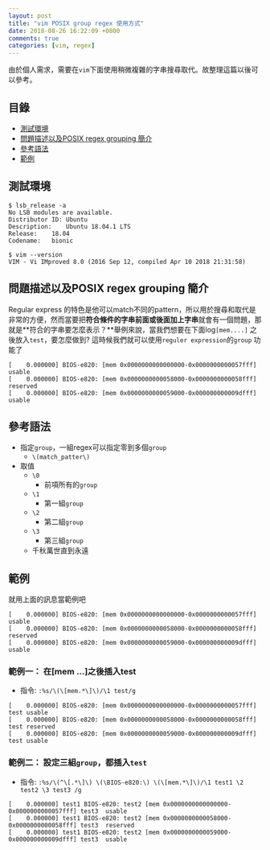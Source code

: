 ```yaml
---
layout: post
title: "vim POSIX group regex 使用方式"
date: 2018-08-26 16:22:09 +0800
comments: true
categories: [vim, regex]
---
```

由於個人需求，需要在`vim`下面使用稍微複雜的字串搜尋取代。故整理這篇以後可以參考。

## 目錄

* [測試環境](#vreg-grp-env)
* [問題描述以及POSIX regex grouping 簡介](#vreg-grp-intro)
* [參考語法](#vreg-grp-syn)
* [範例](#vreg-grp-ex)

<a name="vreg-grp-env"></a>
## 測試環境

```
$ lsb_release -a
No LSB modules are available.
Distributor ID:	Ubuntu
Description:	Ubuntu 18.04.1 LTS
Release:	18.04
Codename:	bionic

$ vim --version
VIM - Vi IMproved 8.0 (2016 Sep 12, compiled Apr 10 2018 21:31:58)
```

<a name="vreg-grp-intro"></a>
## 問題描述以及POSIX regex grouping 簡介
Regular express 的特色是他可以match不同的pattern，所以用於搜尋和取代是非常的方便，然而當要把**符合條件的字串前面或後面加上字串**就會有一個問題，那就是**符合的字串要怎麼表示？**舉例來說，當我們想要在下面log`[mem....]` 之後放入`test`，要怎麼做到? 這時候我們就可以使用`reguler expression`的`group` 功能了

```
[    0.000000] BIOS-e820: [mem 0x0000000000000000-0x0000000000057fff] usable
[    0.000000] BIOS-e820: [mem 0x0000000000058000-0x0000000000058fff] reserved
[    0.000000] BIOS-e820: [mem 0x0000000000059000-0x000000000009dfff] usable
```

<a name="vreg-grp-syn"></a>
## 參考語法

* 指定`group`，一組regex可以指定零到多個`group` 
    * `\(match_patter\)`
* 取值
    * `\0`
        * 前項所有的`group`
    * `\1`
        * 第一組`group`
    * `\2`
        * 第二組`group`
    * `\3`
        * 第三組`group`
    * 千秋萬世直到永遠

<a name="vreg-grp-ex"></a>
## 範例
就用上面的訊息當範例吧

```
[    0.000000] BIOS-e820: [mem 0x0000000000000000-0x0000000000057fff] usable
[    0.000000] BIOS-e820: [mem 0x0000000000058000-0x0000000000058fff] reserved
[    0.000000] BIOS-e820: [mem 0x0000000000059000-0x000000000009dfff] usable
```

### 範例一： 在[mem ...]之後插入test

* 指令: `:%s/\(\[mem.*\]\)/\1 test/g`

```
[    0.000000] BIOS-e820: [mem 0x0000000000000000-0x0000000000057fff] test usable
[    0.000000] BIOS-e820: [mem 0x0000000000058000-0x0000000000058fff] test reserved
[    0.000000] BIOS-e820: [mem 0x0000000000059000-0x000000000009dfff] test usable
```

### 範例二： 設定三組`group`，都插入`test`

* 指令: `:%s/\(^\[.*\]\) \(\BIOS-e820:\) \(\[mem.*\]\)/\1 test1 \2 test2 \3 test3 /g`

```
[    0.000000] test1 BIOS-e820: test2 [mem 0x0000000000000000-0x0000000000057fff] test3  usable
[    0.000000] test1 BIOS-e820: test2 [mem 0x0000000000058000-0x0000000000058fff] test3  reserved
[    0.000000] test1 BIOS-e820: test2 [mem 0x0000000000059000-0x000000000009dfff] test3  usable
```

